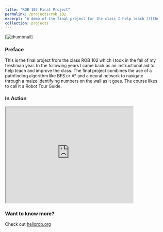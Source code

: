 ```yaml
---
title: "ROB 102 Final Project"
permalink: /projects/rob_102
excerpt: "A demo of the final project for the class I help teach [![thumbnail](https://img.youtube.com/vi/wx37x2zcUDE/maxresdefault.jpg)]"
collection: projects
---
```


[![thumbnail](https://img.youtube.com/vi/wx37x2zcUDE/maxresdefault.jpg)]

### Preface
This is the final project from the class ROB 102 which I took in the fall of my freshman year. In the following years I came back as an instructional aid to help teach and improve the class. The final project combines the use of a pathfinding algorithm like BFS or A* and a neural network to navigate through a maize identifying numbers on the wall as it goes. The course likes to call it a Robot Tour Guide.


### In Action
<iframe width="420" height="315"
src="https://www.youtube.com/embed/wx37x2zcUDE?autoplay=1&mute=1">
A video of a robot moving through a maize identifying numbers as it goes
</iframe>

### Want to know more?
Check out <a href="hellorob.org">hellorob.org</a>


